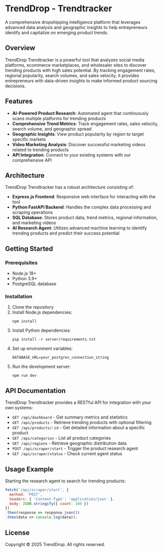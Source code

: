 # TrendDrop - Trendtracker

A comprehensive dropshipping intelligence platform that leverages advanced data analysis and geographic insights to help entrepreneurs identify and capitalize on emerging product trends.

## Overview

TrendDrop Trendtracker is a powerful tool that analyzes social media platforms, ecommerce marketplaces, and wholesaler sites to discover trending products with high sales potential. By tracking engagement rates, regional popularity, search volumes, and sales velocity, it provides entrepreneurs with data-driven insights to make informed product sourcing decisions.

## Features

- **AI-Powered Product Research**: Automated agent that continuously scans multiple platforms for trending products
- **Comprehensive Trend Metrics**: Track engagement rates, sales velocity, search volume, and geographic spread
- **Geographic Insights**: View product popularity by region to target specific markets
- **Video Marketing Analysis**: Discover successful marketing videos related to trending products
- **API Integration**: Connect to your existing systems with our comprehensive API

## Architecture

TrendDrop Trendtracker has a robust architecture consisting of:

- **Express.js Frontend**: Responsive web interface for interacting with the tool
- **Python FastAPI Backend**: Handles the complex data processing and scraping operations
- **SQL Database**: Stores product data, trend metrics, regional information, and marketing videos
- **AI Research Agent**: Utilizes advanced machine learning to identify trending products and predict their success potential

## Getting Started

### Prerequisites

- Node.js 18+
- Python 3.9+
- PostgreSQL database

### Installation

1. Clone the repository
2. Install Node.js dependencies:
   ```
   npm install
   ```
3. Install Python dependencies:
   ```
   pip install -r server/requirements.txt
   ```
4. Set up environment variables:
   ```
   DATABASE_URL=your_postgres_connection_string
   ```
5. Run the development server:
   ```
   npm run dev
   ```

## API Documentation

TrendDrop Trendtracker provides a RESTful API for integration with your own systems:

- `GET /api/dashboard` - Get summary metrics and statistics
- `GET /api/products` - Retrieve trending products with optional filtering
- `GET /api/products/:id` - Get detailed information about a specific product
- `GET /api/categories` - List all product categories
- `GET /api/regions` - Retrieve geographic distribution data
- `POST /api/scraper/start` - Trigger the product research agent
- `GET /api/scraper/status` - Check current agent status

## Usage Example

Starting the research agent to search for trending products:

```javascript
fetch('/api/scraper/start', {
  method: 'POST',
  headers: { 'Content-Type': 'application/json' },
  body: JSON.stringify({ count: 100 })
})
.then(response => response.json())
.then(data => console.log(data));
```

## License

Copyright © 2025 TrendDrop. All rights reserved.